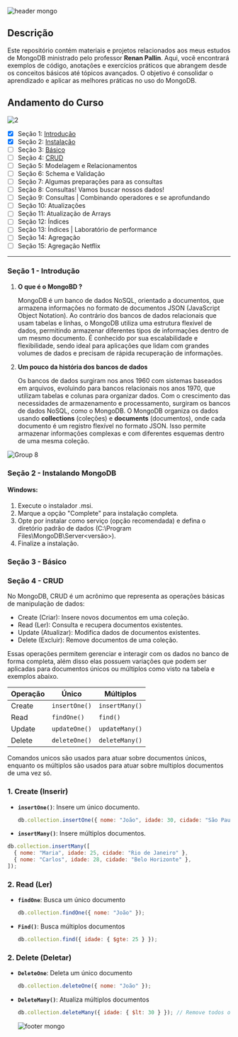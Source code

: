 ![header mongo](https://github.com/user-attachments/assets/7585844f-ee1a-4950-a1a4-ab0825611fc5)

## Descrição

Este repositório contém materiais e projetos relacionados aos meus estudos de MongoDB ministrado pelo professor **Renan Pallin**. Aqui, você encontrará exemplos de código, anotações e exercícios práticos que abrangem desde os conceitos básicos até tópicos avançados. O objetivo é consolidar o aprendizado e aplicar as melhores práticas no uso do MongoDB.

## Andamento do Curso

![2](https://github.com/user-attachments/assets/8349fc16-2675-42d5-adf3-ef93b0927c4a)

- [x] Seção 1: [Introdução](#seção-1---introdução)
- [x] Seção 2: [Instalação](#seção-2---instalando-mongodb)
- [ ] Seção 3: [Básico](#seção-3---básico)
- [ ] Seção 4: [CRUD](#seção-4---crud)
- [ ] Seção 5: Modelagem e Relacionamentos
- [ ] Seção 6: Schema e Validação
- [ ] Seção 7: Algumas preparações para as consultas
- [ ] Seção 8: Consultas! Vamos buscar nossos dados!
- [ ] Seção 9: Consultas | Combinando operadores e se aprofundando
- [ ] Seção 10: Atualizações
- [ ] Seção 11: Atualização de Arrays
- [ ] Seção 12: Índices
- [ ] Seção 13: Índices | Laboratório de performance
- [ ] Seção 14: Agregação
- [ ] Seção 15: Agregação Netflix

---

### Seção 1 - Introdução

1. **O que é o MongoBD ?**

   MongoDB é um banco de dados NoSQL, orientado a documentos, que armazena informações no formato de documentos JSON (JavaScript Object Notation). Ao contrário dos bancos de dados relacionais que usam tabelas e linhas, o MongoDB utiliza uma estrutura flexível de dados, permitindo armazenar diferentes tipos de informações dentro de um mesmo documento. É
   conhecido por sua escalabilidade e flexibilidade, sendo ideal para aplicações que lidam com grandes volumes de dados e precisam de rápida recuperação de informações.

2. **Um pouco da história dos bancos de dados**

   Os bancos de dados surgiram nos anos 1960 com sistemas baseados em arquivos, evoluindo para bancos relacionais nos anos 1970, que utilizam tabelas e colunas para organizar dados. Com o crescimento das necessidades de armazenamento e processamento, surgiram os bancos de dados NoSQL, como o MongoDB. O MongoDB organiza os dados usando **collections** (coleções) e **documents** (documentos), onde cada documento é um registro flexível no formato JSON. Isso permite armazenar informações complexas e com diferentes esquemas dentro de uma mesma coleção.

![Group 8](https://github.com/user-attachments/assets/40574e5f-ac31-4373-877b-d53ecf77d782)

### Seção 2 - Instalando MongoDB

#### Windows:

1. Execute o instalador .msi.
2. Marque a opção "Complete" para instalação completa.
3. Opte por instalar como serviço (opção recomendada) e defina o diretório padrão de dados (C:\Program Files\MongoDB\Server\<versão>).
4. Finalize a instalação.

### Seção 3 - Básico

### Seção 4 - CRUD

No MongoDB, CRUD é um acrônimo que representa as operações básicas de manipulação de dados:

- Create (Criar): Insere novos documentos em uma coleção.
- Read (Ler): Consulta e recupera documentos existentes.
- Update (Atualizar): Modifica dados de documentos existentes.
- Delete (Excluir): Remove documentos de uma coleção.

Essas operações permitem gerenciar e interagir com os dados no banco de forma completa, além disso elas
possuem variações que podem ser aplicadas para documentos únicos ou múltiplos como visto na tabela e exemplos
abaixo.

| Operação | Único         | Múltiplos      |
| -------- | ------------- | -------------- |
| Create   | `insertOne()` | `insertMany()` |
| Read     | `findOne()`   | `find()`       |
| Update   | `updateOne()` | `updateMany()` |
| Delete   | `deleteOne()` | `deleteMany()` |

Comandos unicos são usados para atuar sobre documentos únicos, enquanto os múltiplos são usados para
atuar sobre multiplos documentos de uma vez só.

### 1. **Create (Inserir)**

- **`insertOne()`**: Insere um único documento.

  ```javascript
  db.collection.insertOne({ nome: "João", idade: 30, cidade: "São Paulo" });
  ```

- **`insertMany()`**: Insere múltiplos documentos.

```javascript
db.collection.insertMany([
  { nome: "Maria", idade: 25, cidade: "Rio de Janeiro" },
  { nome: "Carlos", idade: 28, cidade: "Belo Horizonte" },
]);
```

### 2. Read (Ler)

- **`findOne`**: Busca um único documento

  ```javascript
  db.collection.findOne({ nome: "João" });
  ```

- **`Find()`**: Busca múltiplos documentos

  ```javascript
  db.collection.find({ idade: { $gte: 25 } });
  ```

### 2. Delete (Deletar)

- **`DeleteOne`**: Deleta um único documento

  ```javascript
  db.collection.deleteOne({ nome: "João" });
  ```

- **`DeleteMany()`**: Atualiza múltiplos documentos

  ```javascript
  db.collection.deleteMany({ idade: { $lt: 30 } }); // Remove todos os usuários com idade menor que 30
  ```

  ![footer mongo](https://github.com/user-attachments/assets/f787e696-bfc2-4829-b32b-9bc746c1dde4)
